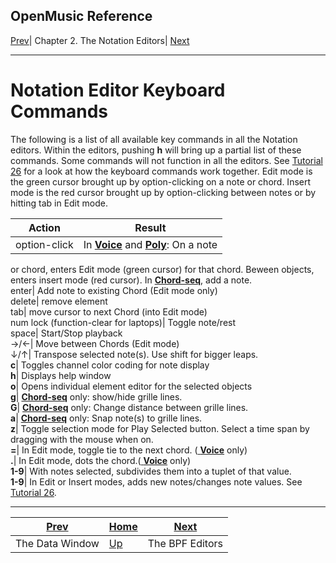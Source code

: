 OpenMusic Reference  
---  
[Prev](x24627)| Chapter 2. The Notation Editors| [Next](editors.bpf)  
  
* * *

# Notation Editor Keyboard Commands

The following is a list of all available key commands in all the Notation
editors. Within the editors, pushing **h** will bring up a partial list of
these commands. Some commands will not function in all the editors. See
[Tutorial 26](tut.gen.26) for a look at how the keyboard commands work
together. Edit mode is the green cursor brought up by option-clicking on a
note or chord. Insert mode is the red cursor brought up by option-clicking
between notes or by hitting tab in Edit mode.

Action| Result  
---|---  
option-click| In [**Voice**](voice) and [**Poly**](poly): On a note
or chord, enters Edit mode (green cursor) for that chord. Beween objects,
enters insert mode (red cursor). In [**Chord-seq**](chord-seq), add a
note.  
enter| Add note to existing Chord (Edit mode only)  
delete| remove element  
tab| move cursor to next Chord (into Edit mode)  
num lock (function-clear for laptops)| Toggle note/rest  
space| Start/Stop playback  
->/<-| Move between Chords (Edit mode)  
↓/↑| Transpose selected note(s). Use shift for bigger leaps.  
 **c**|  Toggles channel color coding for note display  
 **h**|  Displays help window  
 **o**|  Opens individual element editor for the selected objects  
 **g**| [ **Chord-seq**](chord-seq) only: show/hide grille lines.  
 **G**| [ **Chord-seq**](chord-seq) only: Change distance between grille
lines.  
 **a**| [ **Chord-seq**](chord-seq) only: Snap note(s) to grille lines.  
 **z**|  Toggle selection mode for Play Selected button. Select a time span by
dragging with the mouse when on.  
 **=**|  In Edit mode, toggle tie to the next chord. ([ **Voice**](voice)
only)  
 **.**|  In Edit mode, dots the chord.([ **Voice**](voice) only)  
 **1-9**|  With notes selected, subdivides them into a tuplet of that value.  
 **1-9**|  In Edit or Insert modes, adds new notes/changes note values. See
[Tutorial 26](tut.gen.26).  
  
* * *

[Prev](x24627)| [Home](index)| [Next](editors.bpf)  
---|---|---  
The Data Window| [Up](editors.notation)| The BPF Editors

